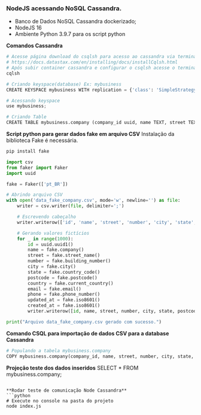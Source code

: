 ### NodeJS acessando NoSQL Cassandra.
-  Banco de Dados NoSQL Cassandra dockerizado;
-  NodeJS 16
-  Ambiente Python 3.9.7 para os script python


**Comandos Cassandra**
```python
# Acesse página download do csqlsh para acesso ao cassandra via terminal: 
# https://docs.datastax.com/en/installing/docs/installCqlsh.html
# Após subir container cassandra e configurar o csqlsh acesse o terminal e digite:
cqlsh
```

```python 
# Criando keyspace(database) Ex: mybusiness
CREATE KEYSPACE mybusiness WITH replication = {'class': 'SimpleStrategy', 'replication_factor': 1};
```

```python 
# Acessando keyspace
use mybusiness;
```

```python 
# Criando Table
CREATE TABLE mybusiness.company (company_id uuid, name TEXT, street TEXT, number TEXT, city TEXT, state TEXT, postcode TEXT, country TEXT, email TEXT, phone TEXT, updated_at timestamp, created_at timestamp,  PRIMARY KEY(company_id));
```

**Script python para gerar dados fake em arquivo CSV**
Instalação da biblioteca Fake é necessária.
```python 
pip install fake
```

```python 
import csv
from faker import Faker
import uuid

fake = Faker(['pt_BR'])

# Abrindo arquivo CSV
with open('data_fake_company.csv', mode='w', newline='') as file:
    writer = csv.writer(file, delimiter=';')

    # Escrevendo cabeçalho
    writer.writerow(['id', 'name', 'street', 'number', 'city', 'state', 'postcode', 'country', 'email', 'phone', 'updated_at', 'created_at'])

    # Gerando valores fictícios
    for _ in range(1000):
        id = uuid.uuid1()
        name = fake.company()
        street = fake.street_name() 
        number = fake.building_number()
        city = fake.city()
        state = fake.country_code()
        postcode = fake.postcode() 
        country = fake.current_country()
        email = fake.email()
        phone = fake.phone_number()
        updated_at = fake.iso8601()
        created_at = fake.iso8601()
        writer.writerow([id, name, street, number, city, state, postcode, country, email, phone, updated_at, created_at])

print("Arquivo data_fake_company.csv gerado com sucesso.")
```

**Comando CSQL para importação de dados CSV para a database Cassandra**
```python 
# Populando a tabela mybusiness.company
COPY mybusiness.company(company_id, name, street, number, city, state, postcode, country, email, phone, updated_at, created_at) FROM './data_fake_company.csv' WITH DELIMITER = ';' AND HEADER=TRUE;
```

**Projeção teste dos dados inseridos**
SELECT * FROM mybusiness.company;
```

**Rodar teste de comunicação Node Cassandra**
```python 
# Execute no console na pasta do projeto
node index.js
```